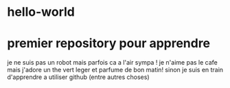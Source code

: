 # hello-world
premier repository pour apprendre
=================
je ne suis pas un robot mais parfois ca a l'air sympa !
je n'aime pas le cafe mais j'adore un the vert leger et parfume de bon matin!
sinon je suis en train d'apprendre a utiliser github (entre autres choses)
